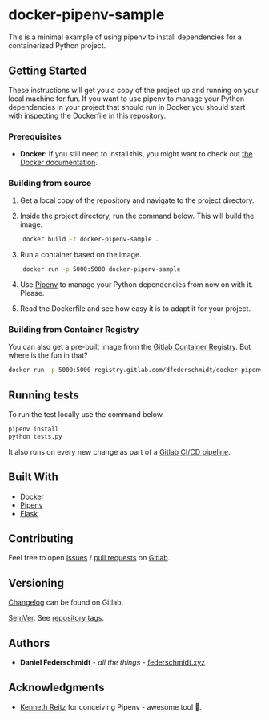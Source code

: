 # docker-pipenv-sample

This is a minimal example of using pipenv to install dependencies for a containerized Python project.

## Getting Started

These instructions will get you a copy of the project up and running on your local machine for fun.
If you want to use pipenv to manage your Python dependencies in your project that should run in Docker
you should start with inspecting the Dockerfile in this repository.


### Prerequisites

* **Docker**: If you still need to install this, you might want to check out [the Docker documentation](https://docs.docker.com/install/).


### Building from source 

1. Get a local copy of the repository and navigate to the project directory.

2. Inside the project directory, run the command below. This will build the image.
```bash
    docker build -t docker-pipenv-sample .
```

3. Run a container based on the image.
```bash
    docker run -p 5000:5000 docker-pipenv-sample
```

4. Use [Pipenv](https://github.com/pypa/pipenv) to manage your Python dependencies from now on with it. Please.

5. Read the Dockerfile and see how easy it is to adapt it for your project.

### Building from Container Registry

You can also get a pre-built image from the [Gitlab Container Registry](https://gitlab.com/dfederschmidt/docker-pipenv-sample/container_registry). But where is the fun in that?

```bash
docker run -p 5000:5000 registry.gitlab.com/dfederschmidt/docker-pipenv-sample:latest
```

## Running tests

To run the test locally use the command below.

```bash
pipenv install
python tests.py 
```

It also runs on every new change as part of a [Gitlab CI/CD pipeline](https://gitlab.com/dfederschmidt/docker-pipenv-sample/pipelines).

## Built With

* [Docker](https://www.docker.com/what-docker)
* [Pipenv](https://docs.pipenv.org/)
* [Flask](http://flask.pocoo.org/)

## Contributing

Feel free to open [issues](https://gitlab.com/dfederschmidt/docker-pipenv-sample/issues) / [pull requests](https://gitlab.com/dfederschmidt/docker-pipenv-sample/merge_requests) on [Gitlab](https://gitlab.com/dfederschmidt/docker-pipenv-sample).

## Versioning

[Changelog](https://gitlab.com/dfederschmidt/docker-pipenv-sample/blob/master/CHANGELOG) can be found on Gitlab.

[SemVer](https://semver.org/). See [repository tags](https://gitlab.com/dfederschmidt/docker-pipenv-sample).


## Authors

* **Daniel Federschmidt** - *all the things* - [federschmidt.xyz](https://federschmidt.xyz)

## Acknowledgments

* [Kenneth Reitz](https://www.kennethreitz.org/) for conceiving Pipenv - awesome tool :cake:.

